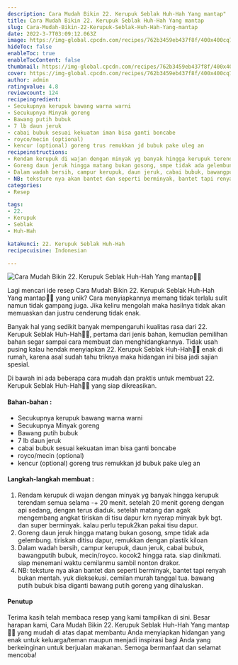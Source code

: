 ```yaml
---
description: Cara Mudah Bikin 22. Kerupuk Seblak Huh-Hah Yang mantap"
title: Cara Mudah Bikin 22. Kerupuk Seblak Huh-Hah Yang mantap
slug: Cara-Mudah-Bikin-22-Kerupuk-Seblak-Huh-Hah-Yang-mantap
date: 2022-3-7T03:09:12.063Z
image: https://img-global.cpcdn.com/recipes/762b3459eb437f8f/400x400cq70/photo.jpg
hideToc: false
enableToc: true
enableTocContent: false
thumbnail: https://img-global.cpcdn.com/recipes/762b3459eb437f8f/400x400cq70/photo.jpg
cover: https://img-global.cpcdn.com/recipes/762b3459eb437f8f/400x400cq70/photo.jpg
author: admin
ratingvalue: 4.8
reviewcount: 124
recipeingredient:
- Secukupnya kerupuk bawang warna warni
- Secukupnya Minyak goreng
- Bawang putih bubuk
- 7 lb daun jeruk
- cabai bubuk sesuai kekuatan iman bisa ganti boncabe
- royco/mecin (optional)
- kencur (optional) goreng trus remukkan jd bubuk pake uleg an
recipeinstructions:
- Rendam kerupuk di wajan dengan minyak yg banyak hingga kerupuk terendam semua selama -+ 20 menit. setelah 20 menit goreng dengan api sedang, dengan terus diaduk. setelah matang dan agak mengembang angkat tiriskan di tisu dapur krn nyerap minyak byk bgt. dan super berminyak. kalau perlu tepuk2kan pakai tisu dapur.
- Goreng daun jeruk hingga matang bukan gosong, smpe tidak ada gelembung. tiriskan ditisu dapur, remukkan dengan plastik kiloan
- Dalam wadah bersih, campur kerupuk, daun jeruk, cabai bubuk, bawangputih bubuk, mecin/royco. kocok2 hingga rata. siap dinikmati. siap menemani waktu cemilanmu sambil nonton drakor.
- NB: teksture nya akan bantet dan seperti berminyak, bantet tapi renyah bukan mentah. yuk dieksekusi. cemilan murah tanggal tua. bawang putih bubuk bisa diganti bawang putih goreng yang dihaluskan.
categories:
- Resep

tags:
- 22.
- Kerupuk
- Seblak
- Huh-Hah

katakunci: 22. Kerupuk Seblak Huh-Hah
recipecuisine: Indonesian

---
```


![Cara Mudah Bikin 22. Kerupuk Seblak Huh-Hah Yang mantap👩‍🍳](https://img-global.cpcdn.com/recipes/762b3459eb437f8f/400x400cq70/photo.jpg)

Lagi mencari ide resep Cara Mudah Bikin 22. Kerupuk Seblak Huh-Hah Yang mantap👩‍🍳 yang unik? Cara menyiapkannya memang tidak terlalu sulit namun tidak gampang juga. Jika keliru mengolah maka hasilnya tidak akan memuaskan dan justru cenderung tidak enak.

Banyak hal yang sedikit banyak mempengaruhi kualitas rasa dari 22. Kerupuk Seblak Huh-Hah👩‍🍳, pertama dari jenis bahan, kemudian pemilihan bahan segar sampai cara membuat dan menghidangkannya. Tidak usah pusing kalau hendak menyiapkan 22. Kerupuk Seblak Huh-Hah👩‍🍳 enak di rumah, karena asal sudah tahu triknya maka hidangan ini bisa jadi sajian spesial.

Di bawah ini ada beberapa cara mudah dan praktis untuk membuat 22. Kerupuk Seblak Huh-Hah👩‍🍳 yang siap dikreasikan.

<!--inarticleads1-->

#### Bahan-bahan :

- Secukupnya kerupuk bawang warna warni
- Secukupnya Minyak goreng
- Bawang putih bubuk
- 7 lb daun jeruk
- cabai bubuk sesuai kekuatan iman bisa ganti boncabe
- royco/mecin (optional)
- kencur (optional) goreng trus remukkan jd bubuk pake uleg an

<!--inarticleads2-->

#### Langkah-langkah membuat :

1. Rendam kerupuk di wajan dengan minyak yg banyak hingga kerupuk terendam semua selama -+ 20 menit. setelah 20 menit goreng dengan api sedang, dengan terus diaduk. setelah matang dan agak mengembang angkat tiriskan di tisu dapur krn nyerap minyak byk bgt. dan super berminyak. kalau perlu tepuk2kan pakai tisu dapur.
1. Goreng daun jeruk hingga matang bukan gosong, smpe tidak ada gelembung. tiriskan ditisu dapur, remukkan dengan plastik kiloan
1. Dalam wadah bersih, campur kerupuk, daun jeruk, cabai bubuk, bawangputih bubuk, mecin/royco. kocok2 hingga rata. siap dinikmati. siap menemani waktu cemilanmu sambil nonton drakor.
1. NB: teksture nya akan bantet dan seperti berminyak, bantet tapi renyah bukan mentah. yuk dieksekusi. cemilan murah tanggal tua. bawang putih bubuk bisa diganti bawang putih goreng yang dihaluskan.

#### Penutup

Terima kasih telah membaca resep yang kami tampilkan di sini. Besar harapan kami, Cara Mudah Bikin 22. Kerupuk Seblak Huh-Hah Yang mantap👩‍🍳 yang mudah di atas dapat membantu Anda menyiapkan hidangan yang enak untuk keluarga/teman maupun menjadi inspirasi bagi Anda yang berkeinginan untuk berjualan makanan. Semoga bermanfaat dan selamat mencoba!